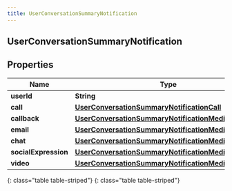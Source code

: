```yaml
---
title: UserConversationSummaryNotification
---
```

## UserConversationSummaryNotification


## Properties

| Name | Type | Description | Notes |
| ------------ | ------------- | ------------- | ------------- |
| **userId** | **String** |  |  [optional] |
| **call** | [**UserConversationSummaryNotificationCall**](UserConversationSummaryNotificationCall.html) |  |  [optional] |
| **callback** | [**UserConversationSummaryNotificationMediaSummary**](UserConversationSummaryNotificationMediaSummary.html) |  |  [optional] |
| **email** | [**UserConversationSummaryNotificationMediaSummary**](UserConversationSummaryNotificationMediaSummary.html) |  |  [optional] |
| **chat** | [**UserConversationSummaryNotificationMediaSummary**](UserConversationSummaryNotificationMediaSummary.html) |  |  [optional] |
| **socialExpression** | [**UserConversationSummaryNotificationMediaSummary**](UserConversationSummaryNotificationMediaSummary.html) |  |  [optional] |
| **video** | [**UserConversationSummaryNotificationMediaSummary**](UserConversationSummaryNotificationMediaSummary.html) |  |  [optional] |
{: class="table table-striped"}
{: class="table table-striped"}


